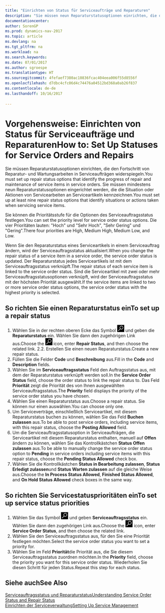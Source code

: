 ```yaml
---
title: "Einrichten von Status für Serviceaufträge und Reparaturen"
description: "Sie müssen neun Reparaturstatusoptionen einrichten, die den Fortschritt von Reparatur- und Wartungsarbeiten in Serviceaufträgen widerspiegeln."
documentationcenter: 
author: SorenGP
ms.prod: dynamics-nav-2017
ms.topic: article
ms.devlang: na
ms.tgt_pltfrm: na
ms.workload: na
ms.search.keywords: 
ms.date: 07/01/2017
ms.author: sgroespe
ms.translationtype: HT
ms.sourcegitcommit: 4fefaef7380ac10836fcac404eea006f55d8556f
ms.openlocfilehash: d7dbc4cfc06d4c74476a04512bd368a0ab26f837
ms.contentlocale: de-de
ms.lasthandoff: 10/16/2017

---
```

# <a name="how-to-set-up-statuses-for-service-orders-and-repairs"></a><span data-ttu-id="d3e20-103">Vorgehensweise: Einrichten von Status für Serviceaufträge und Reparaturen</span><span class="sxs-lookup"><span data-stu-id="d3e20-103">How to: Set Up Statuses for Service Orders and Repairs</span></span>
<span data-ttu-id="d3e20-104">Sie müssen Reparaturstatusoptionen einrichten, die den Fortschritt von Reparatur- und Wartungsarbeiten in Serviceaufträgen widerspiegeln.</span><span class="sxs-lookup"><span data-stu-id="d3e20-104">You must set up repair status options that identify the progress of repair and maintenance of service items in service orders.</span></span> <span data-ttu-id="d3e20-105">Sie müssen mindestens neun Reparaturstatusoptionen eingerichtet werden, die die Situation oder Aktionen von Servicearbeiten an Serviceartikeln kennzeichnen.</span><span class="sxs-lookup"><span data-stu-id="d3e20-105">You must set up at least nine repair status options that identify situations or actions taken when servicing service items.</span></span>  

<span data-ttu-id="d3e20-106">Sie können die Prioritätsstufe für die Optionen des Serviceauftragsstatus festlegen.</span><span class="sxs-lookup"><span data-stu-id="d3e20-106">You can set the priority level for service order status options.</span></span> <span data-ttu-id="d3e20-107">Die vier Prioritäten lauten: "Hoch" und "Sehr Hoch", "Sehr Gering" und "Gering".</span><span class="sxs-lookup"><span data-stu-id="d3e20-107">There four priorities are High, Medium High, Medium Low, and Low.</span></span>  
  
<span data-ttu-id="d3e20-108">Wenn Sie den Reparaturstatus eines Serviceartikels in einem Serviceauftrag ändern, wird der Serviceauftragsstatus aktualisiert.</span><span class="sxs-lookup"><span data-stu-id="d3e20-108">When you change the repair status of a service item in a service order, the service order status is updated.</span></span> <span data-ttu-id="d3e20-109">Der Reparaturstatus jedes Serviceartikels ist mit dem Serviceauftragsstatus verknüpft.</span><span class="sxs-lookup"><span data-stu-id="d3e20-109">The repair status of each service item is linked to the service order status.</span></span> <span data-ttu-id="d3e20-110">Sind die Serviceartikel mit zwei oder mehr Serviceauftragsstatusoptionen verknüpft, wird der Serviceauftragsstatus mit der höchsten Priorität ausgewählt.</span><span class="sxs-lookup"><span data-stu-id="d3e20-110">If the service items are linked to two or more service order status options, the service order status with the highest priority is selected.</span></span>  

## <a name="to-set-up-a-repair-status"></a><span data-ttu-id="d3e20-111">So richten Sie einen Reparaturstatus ein</span><span class="sxs-lookup"><span data-stu-id="d3e20-111">To set up a repair status</span></span>  
1. <span data-ttu-id="d3e20-112">Wählen Sie in der rechten oberen Ecke das Symbol ![Nach Seite oder Bericht suchen](media/ui-search/search_small.png "Nach Seite oder Bericht suchen") und geben die **Reparaturstatus** ein. Wählen Sie dann den zugehörigen Link aus.</span><span class="sxs-lookup"><span data-stu-id="d3e20-112">Choose the ![Search for Page or Report](media/ui-search/search_small.png "Search for Page or Report icon") icon, enter **Repair Status**, and then choose the related link.</span></span> <span data-ttu-id="d3e20-113">2.</span><span class="sxs-lookup"><span data-stu-id="d3e20-113">2.</span></span> <span data-ttu-id="d3e20-114">Erstellen Sie einen neuen Reparaturstatus.</span><span class="sxs-lookup"><span data-stu-id="d3e20-114">Create a new repair status.</span></span>  
3. <span data-ttu-id="d3e20-115">Füllen Sie die Felder **Code** und **Beschreibung** aus.</span><span class="sxs-lookup"><span data-stu-id="d3e20-115">Fill in the **Code** and **Description** fields.</span></span>  
4. <span data-ttu-id="d3e20-116">Wählen Sie im **Serviceauftragsstatus** Feld den Auftragsstatus aus, mit dem der Reparaturstatus verknüpft werden soll.</span><span class="sxs-lookup"><span data-stu-id="d3e20-116">In the **Service Order Status** field, choose the order status to link the repair status to.</span></span> <span data-ttu-id="d3e20-117">Das Feld **Priorität** zeigt die Priorität des von Ihnen ausgewählten Serviceauftragsstatus.</span><span class="sxs-lookup"><span data-stu-id="d3e20-117">The **Priority** field displays the priority of the service order status you have chosen.</span></span>  
5. <span data-ttu-id="d3e20-118">Wählen Sie einen Reparaturstatus aus.</span><span class="sxs-lookup"><span data-stu-id="d3e20-118">Choose a repair status.</span></span> <span data-ttu-id="d3e20-119">Sie können nur einen auswählen.</span><span class="sxs-lookup"><span data-stu-id="d3e20-119">You can choose only one.</span></span>  
6. <span data-ttu-id="d3e20-120">Um Serviceverträge, einschließlich Serviceartikel, mit diesem Reparaturstatus buchen zu können, wählen Sie das Feld **Buchen zulassen** aus.</span><span class="sxs-lookup"><span data-stu-id="d3e20-120">To be able to post service orders, including service items, with this repair status, choose the **Posting Allowed** field.</span></span>  
7. <span data-ttu-id="d3e20-121">Um die Serviceauftragsstatusoption in Serviceaufträgen, die Serviceartikel mit diesem Reparaturstatus enthalten, manuell auf **Offen** ändern zu können, wählen Sie das Kontrollkästchen **Status Offen zulassen** aus.</span><span class="sxs-lookup"><span data-stu-id="d3e20-121">To be able to manually change the service order status option to **Pending** in service orders including service items with this repair status, choose the **Pending Status Allowed** check box.</span></span>  
8. <span data-ttu-id="d3e20-122">Wählen Sie die Kontrollkästchen **Status in Bearbeitung zulassen**, **Status Erledigt zulassen**und **Status Warten zulassen** auf die gleiche Weise aus.</span><span class="sxs-lookup"><span data-stu-id="d3e20-122">Choose the **In Process Status Allowed**, **Finished Status Allowed**, and **On Hold Status Allowed** check boxes in the same way.</span></span>
  
## <a name="to-set-up-service-status-priorities"></a><span data-ttu-id="d3e20-123">So richten Sie Servicestatusprioritäten ein</span><span class="sxs-lookup"><span data-stu-id="d3e20-123">To set up service status priorities</span></span>  
1. <span data-ttu-id="d3e20-124">Wählen Sie das Symbol ![Nach Seite oder Bericht suchen](media/ui-search/search_small.png "Nach Seite oder Bericht suchen") und geben **Serviceauftragsstatus** ein. Wählen Sie dann den zugehörigen Link aus.</span><span class="sxs-lookup"><span data-stu-id="d3e20-124">Choose the ![Search for Page or Report](media/ui-search/search_small.png "Search for Page or Report icon") icon, enter **Service Order Status**, and then choose the related link.</span></span>  
2. <span data-ttu-id="d3e20-125">Wählen Sie den Serviceauftragsstatus aus, für den Sie eine Priorität festlegen möchten.</span><span class="sxs-lookup"><span data-stu-id="d3e20-125">Select the service order status you want to set a priority for.</span></span>  
3. <span data-ttu-id="d3e20-126">Wählen Sie im Feld **Priorität**die Priorität aus, die Sie diesem Serviceauftragsstatus zuordnen möchten.</span><span class="sxs-lookup"><span data-stu-id="d3e20-126">In the **Priority** field, choose the priority you want for this service order status.</span></span> <span data-ttu-id="d3e20-127">Wiederholen Sie diesen Schritt für jeden Status.</span><span class="sxs-lookup"><span data-stu-id="d3e20-127">Repeat this step for each status.</span></span>  
  
## <a name="see-also"></a><span data-ttu-id="d3e20-128">Siehe auch</span><span class="sxs-lookup"><span data-stu-id="d3e20-128">See Also</span></span>  
[<span data-ttu-id="d3e20-129">Serviceauftragsstatus und Reparaturstatus</span><span class="sxs-lookup"><span data-stu-id="d3e20-129">Understanding Service Order Status and Repair Status</span></span>]()  
[<span data-ttu-id="d3e20-130">Einrichten der Serviceverwaltung</span><span class="sxs-lookup"><span data-stu-id="d3e20-130">Setting Up Service Management</span></span>](service-setup-service.md)  

